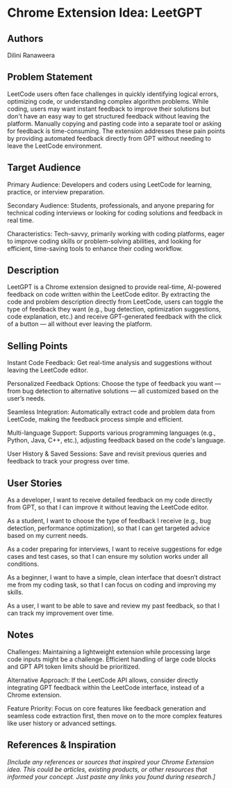 # Chrome Extension Idea: LeetGPT

## Authors

Dilini Ranaweera

## Problem Statement

LeetCode users often face challenges in quickly identifying logical errors, optimizing code, or understanding complex algorithm problems. While coding, users may want instant feedback to improve their solutions but don't have an easy way to get structured feedback without leaving the platform. Manually copying and pasting code into a separate tool or asking for feedback is time-consuming. The extension addresses these pain points by providing automated feedback directly from GPT without needing to leave the LeetCode environment.

## Target Audience

Primary Audience: Developers and coders using LeetCode for learning, practice, or interview preparation.

Secondary Audience: Students, professionals, and anyone preparing for technical coding interviews or looking for coding solutions and feedback in real time.

Characteristics: Tech-savvy, primarily working with coding platforms, eager to improve coding skills or problem-solving abilities, and looking for efficient, time-saving tools to enhance their coding workflow.

## Description

LeetGPT is a Chrome extension designed to provide real-time, AI-powered feedback on code written within the LeetCode editor. By extracting the code and problem description directly from LeetCode, users can toggle the type of feedback they want (e.g., bug detection, optimization suggestions, code explanation, etc.) and receive GPT-generated feedback with the click of a button — all without ever leaving the platform.

## Selling Points

Instant Code Feedback: Get real-time analysis and suggestions without leaving the LeetCode editor.

Personalized Feedback Options: Choose the type of feedback you want — from bug detection to alternative solutions — all customized based on the user’s needs.

Seamless Integration: Automatically extract code and problem data from LeetCode, making the feedback process simple and efficient.

Multi-language Support: Supports various programming languages (e.g., Python, Java, C++, etc.), adjusting feedback based on the code's language.

User History & Saved Sessions: Save and revisit previous queries and feedback to track your progress over time.

## User Stories
As a developer, I want to receive detailed feedback on my code directly from GPT, so that I can improve it without leaving the LeetCode editor.

As a student, I want to choose the type of feedback I receive (e.g., bug detection, performance optimization), so that I can get targeted advice based on my current needs.

As a coder preparing for interviews, I want to receive suggestions for edge cases and test cases, so that I can ensure my solution works under all conditions.

As a beginner, I want to have a simple, clean interface that doesn’t distract me from my coding task, so that I can focus on coding and improving my skills.

As a user, I want to be able to save and review my past feedback, so that I can track my improvement over time.

## Notes
Challenges: Maintaining a lightweight extension while processing large code inputs might be a challenge. Efficient handling of large code blocks and GPT API token limits should be prioritized.

Alternative Approach: If the LeetCode API allows, consider directly integrating GPT feedback within the LeetCode interface, instead of a Chrome extension.

Feature Priority: Focus on core features like feedback generation and seamless code extraction first, then move on to the more complex features like user history or advanced settings.

## References & Inspiration

_[Include any references or sources that inspired your Chrome Extension idea. This could be articles, existing products, or other resources that informed your concept. Just paste any links you found during research.]_
